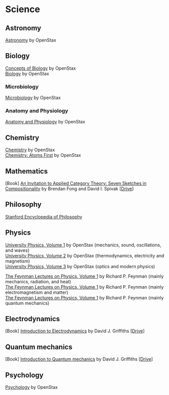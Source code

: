 # Science

## Astronomy

[Astronomy](https://openstax.org/details/books/astronomy) by OpenStax  
## Biology

[Concepts of Biology](https://openstax.org/details/books/concepts-biology) by OpenStax  
[Biology](https://openstax.org/details/books/biology-2e) by OpenStax

### Microbiology

[Microbiology](https://openstax.org/details/books/microbiology) by OpenStax  

### Anatomy and Physiology

[Anatomy and Physiology](https://openstax.org/details/books/anatomy-and-physiology) by OpenStax  

## Chemistry

[Chemistry](https://openstax.org/details/books/chemistry-2e) by OpenStax  
[Chemistry: Atoms First](https://openstax.org/details/books/chemistry-atoms-first-2e) by OpenStax  

## Mathematics

[Book] [An Invitation to Applied Category Theory: Seven Sketches in Compositionality](https://www.amazon.com/Invitation-Applied-Category-Theory-Compositionality/dp/1108711820)
by Brendan Fong and David I. Spivak [[Drive](https://drive.google.com/drive/search?q=fong%20invitation%20applied%20theory)]

## Philosophy

[Stanford Encyclopedia of Philosophy](https://plato.stanford.edu/index.html)  

## Physics

[University Physics, Volume 1](https://openstax.org/details/books/university-physics-volume-1) by OpenStax (mechanics, sound, oscillations, and waves)  
[University Physics, Volume 2](https://openstax.org/details/books/university-physics-volume-2) by OpenStax (thermodynamics, electricity and magnetism)  
[University Physics, Volume 3](https://openstax.org/details/books/university-physics-volume-3) by OpenStax (optics and modern physics)  

[The Feynman Lectures on Physics, Volume 1](https://www.feynmanlectures.caltech.edu/I_toc.html) by Richard P. Feynman (mainly mechanics, radiation, and heat)  
[The Feynman Lectures on Physics, Volume 1](https://www.feynmanlectures.caltech.edu/II_toc.html) by Richard P. Feynman (mainly electromagnetism and matter)  
[The Feynman Lectures on Physics, Volume 1](https://www.feynmanlectures.caltech.edu/III_toc.html) by Richard P. Feynman (mainly quantum mechanics)  

## Electrodynamics

[Book] [Introduction to Electrodynamics](https://www.amazon.com/Introduction-Electrodynamics-David-J-Griffiths/dp/1108420419) by David J. Griffiths [[Drive](https://drive.google.com/drive/search?q=griffiths%20introduction%20electrodynamics)]  

## Quantum mechanics

[Book] [Introduction to Quantum mechanics](https://www.amazon.com/Introduction-Quantum-Mechanics-David-Griffiths/dp/1107179866) by David J. Griffiths [[Drive](https://drive.google.com/drive/search?q=griffiths%20introduction%20quantum%20mechanics)]  

## Psychology

[Psychology](https://openstax.org/details/books/psychology-2e) by OpenStax  
